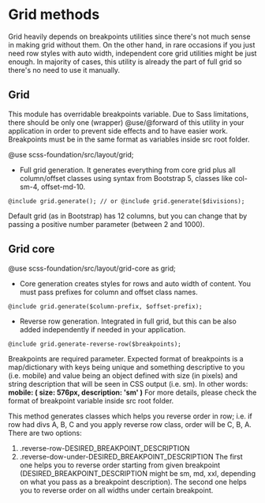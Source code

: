 
# Grid methods

Grid heavily depends on breakpoints utilities since there's not much sense in making grid without them. On the other hand, in rare occasions if you just need row styles with auto width, independent core grid utilities might be just enough. In majority of cases, this utility is already the part of full grid so there's no need to use it manually.

## Grid

This module has overridable breakpoints variable. Due to Sass limitations, there should be only one (wrapper) @use/@forward of this utility in your application in order to prevent side effects and to have easier work.
Breakpoints must be in the same format as variables inside src root folder.

@use scss-foundation/src/layout/grid;

- Full grid generation. It generates everything from core grid plus all column/offset classes using syntax from Bootstrap 5, classes like col-sm-4, offset-md-10.
```
@include grid.generate(); // or @include grid.generate($divisions);
```
Default grid (as in Bootstrap) has 12 columns, but you can change that by passing a positive number parameter (between 2 and 1000).

## Grid core

@use scss-foundation/src/layout/grid-core as grid;

 - Core generation creates styles for rows and auto width of content. You must pass prefixes for column and offset class names.
```
@include grid.generate($column-prefix, $offset-prefix);
```

- Reverse row generation. Integrated in full grid, but this can be also added independently if needed in your application. 
```
@include grid.generate-reverse-row($breakpoints);
```
Breakpoints are required parameter. Expected format of breakpoints is a map/dictionary with keys being unique and something descriptive to you (i.e. mobile) and value being an object defined with size (in pixels) and string description that will be seen in CSS output (i.e. sm).
In other words:
    **mobile: ( size: 576px, description: 'sm' )**
For more details, please check the format of breakpoint variable inside src root folder.
 
This method generates classes which helps you reverse order in row; i.e. if row had divs A, B, C and you apply reverse row class, order will be C, B, A. There are two options: 
1) .reverse-row-DESIRED_BREAKPOINT_DESCRIPTION
2) .reverse-dow-under-DESIRED_BREAKPOINT_DESCRIPTION
The first one helps you to reverse order starting from given breakpoint (DESIRED_BREAKPOINT_DESCRIPTION might be sm, md, xxl, depending on what you pass as a breakpoint description). The second one helps you to reverse order on all widths under certain breakpoint.
